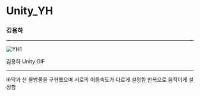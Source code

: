 # Unity_YH

### 김용하

---

![YH1](https://user-images.githubusercontent.com/54255373/69219712-c24cfc00-0bb6-11ea-9362-e718b0d7d99a.gif)

김용하 Unity GIF

---

바닥과 산 물방울을 구현했으며
서로의 이동속도가 다르게 설정함
반복으로 움직이게 설정함